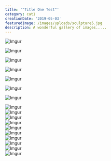 ```yaml
---
title: '"Title One Test"'
category: cat1
creationDate: '2019-05-03'
featuredImage: /images/uploads/sculpture5.jpg
description: A wonderful gallery of images.....
---
```

![Imgur](https://i.imgur.com/9v3Zz1h.jpg "blah blah")

![Imgur](https://i.imgur.com/gjlUG9z.jpg "blah blah")

![Imgur](https://i.imgur.com/2uUBnK4.jpg) 

![Imgur](https://i.imgur.com/FNXdZsR.jpg) 

![Imgur](https://i.imgur.com/u1ZyFzX.jpg) 

![Imgur](https://i.imgur.com/CIPCZ2y.jpg "hello")

![Imgur](https://i.imgur.com/leHZCNq.jpg)

![Imgur](https://i.imgur.com/Jklv4j4.jpg)\
![Imgur](https://i.imgur.com/VNRmJF7.jpg)\
![Imgur](https://i.imgur.com/qGpotbm.jpg)\
![Imgur](https://i.imgur.com/ecVUgrV.jpg)\
![Imgur](https://i.imgur.com/jXUG5lk.jpg)\
![Imgur](https://i.imgur.com/9v3Zz1h.jpg)\
![Imgur](https://i.imgur.com/qskmB5c.jpg)\
![Imgur](https://i.imgur.com/Hp4Dm82.jpg)\
![Imgur](https://i.imgur.com/GzJZN3g.jpg)\
![Imgur](https://i.imgur.com/HKch0sg.jpg)
